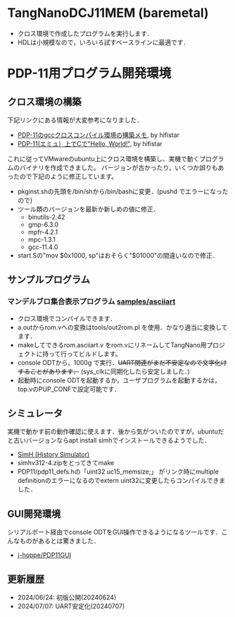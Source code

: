# TangNanoDCJ11MEM (baremetal)
- クロス環境で作成したプログラムを実行します．
- HDLは小規模なので，いろいろ試すベースラインに最適です．

# PDP-11用プログラム開発環境
## クロス環境の構築
下記リンクにある情報が大変参考になりました．
- [PDP-11のgccクロスコンパイル環境の構築メモ](https://qiita.com/hifistar/items/187fd7ad780c6aa26141), by hifistar
- [PDP-11(エミュ）上でCで"Hello, World!"](https://qiita.com/hifistar/items/8eff4a73087f3a41e19f), by hifistar

これに従ってVMwareのubuntu上にクロス環境を構築し、実機で動くプログラムのバイナリを作成できました。
バージョンが古かったり，いくつか誤りもあったので下記のように修正しています。

- pkginst.shの先頭を/bin/shから/bin/bashに変更．(pushd でエラーになったので)
- ツール類のバージョンを最新か新しめの値に修正．
  - binutils-2.42
  - gmp-6.3.0
  - mpfr-4.2.1
  - mpc-1.3.1
  - gcc-11.4.0
- start.Sの"mov $0x1000, sp"はおそらく"$01000"の間違いなので修正．

## サンプルプログラム
### マンデルブロ集合表示プログラム [samples/asciiart](samples/asciiart)
- クロス環境でコンパイルできます．
- a.outからrom.vへの変換はtools/out2rom.pl を使用．かなり適当に変換してます．
- makeしてできるrom.asciiart.v をrom.vにリネームしてTangNano用プロジェクトに持って行ってビルドします。
- console ODTから，1000g で実行．~~UART関連がまだ不安定なので文字化けすることがあります．~~ (sys_clkに同期化したら安定しました．)
- 起動時にconsole ODTを起動するか，ユーザプログラムを起動するかは，top.vのPUP_CONFで設定可能です．

## シミュレータ
実機で動かす前の動作確認に使えます．後から気がついたのですが，ubuntuだと古いバージョンならapt install simhでインストールできるようでした．
- [SimH (History Simulator)](http://simh.trailing-edge.com/)
- simhv312-4.zipをとってきてmake
- PDP11/pdp11_defs.hの「uint32 uc15_memsize;」 がリンク時にmultiple definitionのエラーになるのでextern uint32に変更したらコンパイルできました．

## GUI開発環境
シリアルポート経由でconsole ODTをGUI操作できるようになるツールです．こんなものがあるとは驚きました．
- [j-hoppe/PDP11GUI](https://github.com/j-hoppe/PDP11GUI)

## 更新履歴
- 2024/06/24: 初版公開(20240624)
- 2024/07/07: UART安定化(20240707)

